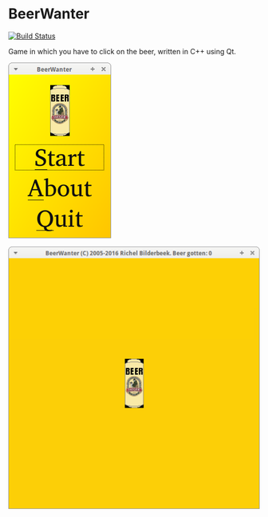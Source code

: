 # BeerWanter

[![Build Status](https://travis-ci.org/richelbilderbeek/BeerWanter.svg?branch=master)](https://travis-ci.org/richelbilderbeek/BeerWanter)

Game in which you have to click on the beer, written in C++ using Qt.

![BeerWanter menu v7.4](Screenshots/BeerWanterMenu_7_4.png)

![BeerWanter v7.4](Screenshots/BeerWanter_7_4.png)